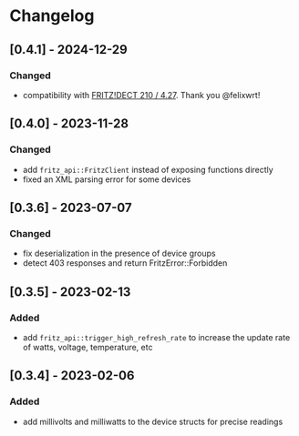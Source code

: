 # Changelog

## [0.4.1] - 2024-12-29
### Changed
- compatibility with [FRITZ!DECT 210 / 4.27](https://en.avm.de/service/update-news/?product=fritzdect-210). Thank you @felixwrt!


## [0.4.0] - 2023-11-28
### Changed
- add `fritz_api::FritzClient` instead of exposing functions directly
- fixed an XML parsing error for some devices

## [0.3.6] - 2023-07-07
### Changed
- fix deserialization in the presence of device groups
- detect 403 responses and return FritzError::Forbidden


## [0.3.5] - 2023-02-13
### Added
- add `fritz_api::trigger_high_refresh_rate` to increase the update rate of watts, voltage, temperature, etc

## [0.3.4] - 2023-02-06
### Added
- add millivolts and milliwatts to the device structs for precise readings
